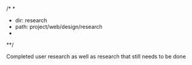 /*
*
*	dir:	research
*	path:	project/web/design/research
*
**/

Completed user research as well as research that still needs to be done